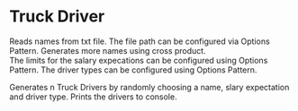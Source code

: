 # Truck Driver

Reads names from txt file. The file path can be configured via Options Pattern. Generates more names using cross product.  
The limits for the salary expecations can be configured using Options Pattern.
The driver types can be configured using Options Pattern.

Generates n Truck Drivers by randomly choosing a name, slary expectation and driver type.
Prints the drivers to console.